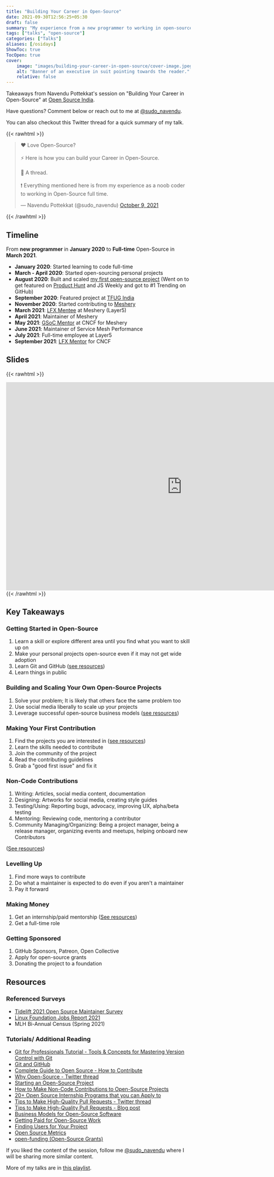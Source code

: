 ```yaml
---
title: "Building Your Career in Open-Source"
date: 2021-09-30T12:56:25+05:30
draft: false
summary: "My experience from a new programmer to working in open-source full time."
tags: ["talks", "open-source"]
categories: ["Talks"]
aliases: [/osidays]
ShowToc: true
TocOpen: true
cover:
    image: "images/building-your-career-in-open-source/cover-image.jpeg"
    alt: "Banner of an executive in suit pointing towards the reader."
    relative: false
---
```


Takeaways from Navendu Pottekkat's session on "Building Your Career in Open-Source" at [Open Source India](https://www.opensourceindia.in/).

Have questions? Comment below or reach out to me at [@sudo_navendu](https://twitter.com/sudo_navendu).

You can also checkout this Twitter thread for a quick summary of my talk.

{{< rawhtml >}}
<blockquote class="twitter-tweet"><p lang="en" dir="ltr">♥️ Love Open-Source? <br><br>⚡️ Here is how you can build your Career in Open-Source.<br><br>🧵 A thread.<br><br>❗️ Everything mentioned here is from my experience as a noob coder to working in Open-Source full time.</p>&mdash; Navendu Pottekkat (@sudo_navendu) <a href="https://twitter.com/sudo_navendu/status/1446819951902281733?ref_src=twsrc%5Etfw">October 9, 2021</a></blockquote> <script async src="https://platform.twitter.com/widgets.js" charset="utf-8"></script>
{{< /rawhtml >}}

## Timeline

From **new programmer** in **January 2020** to **Full-time** Open-Source in **March 2021**.

* **January 2020**: Started learning to code full-time
* **March - April 2020**: Started open-sourcing personal projects
* **August 2020**: Built and scaled [my first open-source project](https://github.com/nsfw-filter/nsfw-filter)
(Went on to get featured on [Product Hunt](https://www.producthunt.com/posts/nsfw-filter) and JS Weekly and got to #1 Trending on GitHub)
* **September 2020**: Featured project at [TFUG India](https://www.youtube.com/watch?v=NS5RlRGVDEs)
* **November 2020**: Started contributing to [Meshery](https://github.com/meshery/meshery)
* **March 2021**: [LFX Mentee](https://mentorship.lfx.linuxfoundation.org/project/0d6fd362-04a1-4086-a6e7-ec753ed4a60b) at Meshery (Layer5)
* **April 2021**: Maintainer of Meshery
* **May 2021**: [GSoC Mentor](https://summerofcode.withgoogle.com/projects/#6432043061215232) at CNCF for Meshery
* **June 2021**: Maintainer of Service Mesh Performance
* **July 2021**: Full-time employee at Layer5
* **September 2021**: [LFX Mentor](https://mentorship.lfx.linuxfoundation.org/project/278ad0b0-ec8a-474a-863b-a8a01956d99c) for CNCF

## Slides

{{< rawhtml >}}
<iframe src="https://docs.google.com/presentation/d/e/2PACX-1vRrqLjU63fLyPLTg9FEAL7QtKCwyF0Hw8yoB4llgoR7HDw5ASCgrieqdHNmi9EzsfhwY9oT0BszumiO/embed?start=false&loop=false&delayms=5000" frameborder="0" width="960" height="569" allowfullscreen="true" mozallowfullscreen="true" webkitallowfullscreen="true"></iframe>
{{< /rawhtml >}}

## Key Takeaways

### Getting Started in Open-Source

1. Learn a skill or explore different area until you find what you want to skill up on
2. Make your personal projects open-source even if it may not get wide adoption
3. Learn Git and GitHub ([see resources](#resources))
4. Learn things in public

### Building and Scaling Your Own Open-Source Projects

1. Solve your problem; It is likely that others face the same problem too
2. Use social media liberally to scale up your projects
3. Leverage successful open-source business models ([see resources](#resources))

### Making Your First Contribution

1. Find the projects you are interested in ([see resources](#resources))
2. Learn the skills needed to contribute
3. Join the community of the project
4. Read the contributing guidelines
5. Grab a "good first issue" and fix it

### Non-Code Contributions

1. Writing: Articles, social media content, documentation
2. Designing: Artworks for social media, creating style guides
3. Testing/Using: Reporting bugs, advocacy, improving UX, alpha/beta testing
4. Mentoring: Reviewing code, mentoring a contributor
5. Community Managing/Organizing: Being a project manager, being a release manager, organizing events and meetups, helping onboard new Contributors

([See resources](#resources))

### Levelling Up

1. Find more ways to contribute
2. Do what a maintainer is expected to do even if you aren't a maintainer
3. Pay it forward

### Making Money

1. Get an internship/paid mentorship ([See resources](#resources))
2. Get a full-time role

### Getting Sponsored

1. GitHub Sponsors, Patreon, Open Collective
2. Apply for open-source grants
3. Donating the project to a foundation

## Resources

### Referenced Surveys

* [Tidelift 2021 Open Source Maintainer Survey](https://tidelift.com/subscription/the-tidelift-maintainer-survey)
* [Linux Foundation Jobs Report 2021](https://www.linuxfoundation.org/resources/publications/open-source-jobs-report-2021/)
* MLH Bi-Annual Census (Spring 2021)

### Tutorials/ Additional Reading

* [Git for Professionals Tutorial - Tools & Concepts for Mastering Version Control with Git](https://www.youtube.com/watch?v=Uszj_k0DGsg)
* [Git and GitHub](https://www.youtube.com/playlist?list=PLWKjhJtqVAbkFiqHnNaxpOPhh9tSWMXIF)
* [Complete Guide to Open Source - How to Contribute](https://www.youtube.com/watch?v=yzeVMecydCE)
* [Why Open-Source - Twitter thread](https://twitter.com/sudo_navendu/status/1439948544002048004)
* [Starting an Open-Source Project](https://opensource.guide/starting-a-project/#:~:text=These%20permissions%20are%20enforced%20through,computing%2C%20relative%20to%20closed%20source.)
* [How to Make Non-Code Contributions to Open-Source Projects](../non-code-contributions-to-open-source)
* [20+ Open Source Internship Programs that you can Apply to](../open-source-internship-programs)
* [Tips to Make High-Quality Pull Requests - Twitter thread](https://twitter.com/sudo_navendu/status/1437456596473303042)
* [Tips to Make High-Quality Pull Requests - Blog post](../pull-requests-like-a-pro)
* [Business Models for Open-Source Software](https://en.wikipedia.org/wiki/Business_models_for_open-source_software)
* [Getting Paid for Open-Source Work](https://opensource.guide/getting-paid/)
* [Finding Users for Your Project](https://opensource.guide/finding-users/)
* [Open Source Metrics](https://opensource.guide/metrics/)
* [open-funding (Open-Source Grants)](https://github.com/ralphtheninja/open-funding)

If you liked the content of the session, follow me [@sudo_navendu](https://twitter.com/sudo_navendu) where I will be sharing more similar content.

More of my talks are in [this playlist](https://www.youtube.com/playlist?list=PLUVkO7d15olRgs1rU6scvszk0DB5HxKdu).
